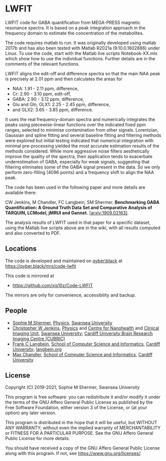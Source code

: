 # LWFIT

LWFIT code for GABA quantification from MEGA-PRESS magnetic resonance spectra. It is
based on a peak integration approach in the frequency domain to estimate the
concentration of the metabolites.

The code requires matlab to run.  It was originally developed using matlab 2017b and
has also been tested with Matlab R2021a (9.10.0.1602886) under Linux. To use the code,
start with the Matlab live scripts Notebook-XX.mlx which show how to use the individual
functions. Further details are in the comments of the relevant functions.

LWFIT aligns the edit-off and difference spectra so that the main NAA peak is
precisely at 2.01 ppm and then calculates the areas for
  * NAA: 1.91 - 2.11 ppm, difference,
  * Cr: 2.90 - 3.10 ppm, edit-off,
  * GABA: 2.90 - 3.12 ppm, difference,
  * Glu and Gln, GLX1: 2.25 - 2.45 ppm, difference,
  * and GLX2: 3.65 - 3.85 ppm, difference.

It uses the real frequency-domain spectra and numerically integrates the peaks
using piecewise-linear functions over the indicated fixed ppm ranges, selected to
minimise contamination from other signals. Lorentzian, Gaussian and spline fitting
and several baseline fitting and filtering methods were explored but initial testing
indicated that numerical integration with minimal pre-processing yielded the most
accurate estimation results of the methods considered. While more aggressive noise
filters aesthetically improve the quality of the spectra, their application tends to
exacerbate underestimation of GABA, especially for weak signals, suggesting that
filtering eliminates some of the GABA signal present in the data. So we only
perform zero-filling (4096 points) and a frequency shift to align the NAA peak.

The code has been used in the following paper and more details are available there:

CW Jenkins, M Chandler, FC Langbein, SM Shermer. **Benchmarking GABA Quantification:
A Ground Truth Data Set and Comparative Analysis of TARQUIN, LCModel, jMRUI and
Gannet.** [[arxiv:1909.02163]](https://arxiv.org/abs/1909.02163).

The analysis results of LWFIT used in that paper for a specific dataset, using
the Matlab live scripts above are in the wiki, with all results computed and also
converted to PDF.

## Locations

The code is developed and maintained on [qyber\\black](https://qyber.black)
at https://qyber.black/mrs/code-lwfit

This code is mirrored at
* https://github.com/xis10z/Code-LWFIT

The mirrors are only for convenience, accessibility and backup.

## People

* [Sophie M Shermer](https://qyber.black/lw1660), [Physics](https://www.swansea.ac.uk/physics), [Swansea University](https://www.swansea.ac.uk/)
* [Christopher W Jenkins](https://qyber.black/chris), [Physics](https://www.swansea.ac.uk/physics) and [Centre for Nanohealth](https://www.swansea.ac.uk/nanohealth/facilities/) and [Clinical Imaging Unit](https://www.swansea.ac.uk/medicine/research/researchfacilities/jointclinicalresearchfacility/clinicalimagingfacility/), [Swansea University](https://www.swansea.ac.uk/); [Cardiff University Brain Research Imaging Centre (CUBRIC)](https://www.cardiff.ac.uk/cardiff-university-brain-research-imaging-centre)
* [Frank C Langbein](https://qyber.black/xis10z), [School of Computer Science and Informatics](https://www.cardiff.ac.uk/computer-science), [Cardiff University](https://www.cardiff.ac.uk/); [langbein.org](https://langbein.org/)
* [Max Chandler](https://qyber.black/max), [School of Computer Science and Informatics](https://www.cardiff.ac.uk/computer-science), [Cardiff University](https://www.cardiff.ac.uk/)

## License

Copyright (C) 2019-2021, Sophie M Shermer, Swansea University

This program is free software: you can redistribute it and/or modify
it under the terms of the GNU Affero General Public License as published by
the Free Software Foundation, either version 3 of the License, or
(at your option) any later version.

This program is distributed in the hope that it will be useful,
but WITHOUT ANY WARRANTY; without even the implied warranty of
MERCHANTABILITY or FITNESS FOR A PARTICULAR PURPOSE.  See the
GNU Affero General Public License for more details.

You should have received a copy of the GNU Affero General Public License
along with this program.  If not, see <https://www.gnu.org/licenses/>.

